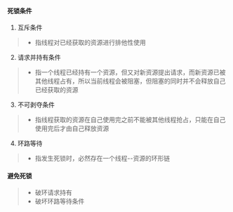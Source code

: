 #### 死锁条件
1. 互斥条件
>+ 指线程对已经获取的资源进行排他性使用
2. 请求并持有条件
>+ 指一个线程已经持有一个资源，但又对新资源提出请求，而新资源已被其他线程占有，所以当前线程会被阻塞，但阻塞的同时并不会释放自己已经获取的资源
3. 不可剥夺条件
>+ 指线程获取的资源在自己使用完之前不能被其他线程抢占，只能在自己使用完后才由自己释放资源
4. 环路等待
>+ 指发生死锁时，必然存在一个线程--资源的环形链
#### 避免死锁
>+ 破环请求持有
>+ 破坏环路等待条件


